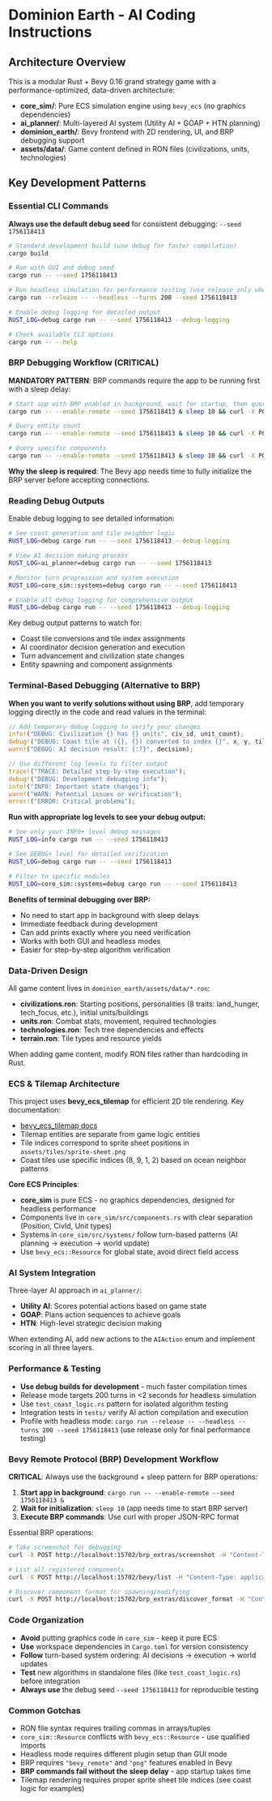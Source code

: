 # Dominion Earth - AI Coding Instructions

## Architecture Overview

This is a modular Rust + Bevy 0.16 grand strategy game with a performance-optimized, data-driven architecture:

- **core_sim/**: Pure ECS simulation engine using `bevy_ecs` (no graphics dependencies)
- **ai_planner/**: Multi-layered AI system (Utility AI + GOAP + HTN planning)
- **dominion_earth/**: Bevy frontend with 2D rendering, UI, and BRP debugging support
- **assets/data/**: Game content defined in RON files (civilizations, units, technologies)

## Key Development Patterns

### Essential CLI Commands

**Always use the default debug seed** for consistent debugging: `--seed 1756118413`

```bash
# Standard development build (use debug for faster compilation)
cargo build

# Run with GUI and debug seed
cargo run -- --seed 1756118413

# Run headless simulation for performance testing (use release only when needed)
cargo run --release -- --headless --turns 200 --seed 1756118413

# Enable debug logging for detailed output
RUST_LOG=debug cargo run -- --seed 1756118413 --debug-logging

# Check available CLI options
cargo run -- --help
```

### BRP Debugging Workflow (CRITICAL)

**MANDATORY PATTERN**: BRP commands require the app to be running first with a sleep delay:

```bash
# Start app with BRP enabled in background, wait for startup, then query
cargo run -- --enable-remote --seed 1756118413 & sleep 10 && curl -X POST http://localhost:15702/brp_extras/screenshot -H "Content-Type: application/json" -d '{"jsonrpc": "2.0", "id": 1, "method": "brp_extras/screenshot", "params": {"path": "/tmp/coast_rotation_verification.png"}}'

# Query entity count
cargo run -- --enable-remote --seed 1756118413 & sleep 10 && curl -X POST http://localhost:15702/bevy/list -H "Content-Type: application/json" -d '{"jsonrpc": "2.0", "id": 1, "method": "bevy/list"}' | jq '.result | length'

# Query specific components
cargo run -- --enable-remote --seed 1756118413 & sleep 10 && curl -X POST http://localhost:15702/bevy/query -H "Content-Type: application/json" -d '{"jsonrpc": "2.0", "id": 1, "method": "bevy/query", "params": {"data": {"components": ["bevy_transform::components::transform::Transform"]}}}' | jq '.result | length'
```

**Why the sleep is required**: The Bevy app needs time to fully initialize the BRP server before accepting connections.

### Reading Debug Outputs

Enable debug logging to see detailed information:

```bash
# See coast generation and tile neighbor logic
RUST_LOG=debug cargo run -- --seed 1756118413 --debug-logging

# View AI decision making process
RUST_LOG=ai_planner=debug cargo run -- --seed 1756118413

# Monitor turn progression and system execution
RUST_LOG=core_sim::systems=debug cargo run -- --seed 1756118413

# Enable all debug logging for comprehensive output
RUST_LOG=debug cargo run -- --seed 1756118413 --debug-logging
```

Key debug output patterns to watch for:

- Coast tile conversions and tile index assignments
- AI coordinator decision generation and execution
- Turn advancement and civilization state changes
- Entity spawning and component assignments

### Terminal-Based Debugging (Alternative to BRP)

**When you want to verify solutions without using BRP**, add temporary logging directly in the code and read values in the terminal:

```rust
// Add temporary debug logging to verify your changes
info!("DEBUG: Civilization {} has {} units", civ_id, unit_count);
debug!("DEBUG: Coast tile at ({}, {}) converted to index {}", x, y, tile_index);
warn!("DEBUG: AI decision result: {:?}", decision);

// Use different log levels to filter output
trace!("TRACE: Detailed step-by-step execution");
debug!("DEBUG: Development debugging info");
info!("INFO: Important state changes");
warn!("WARN: Potential issues or verification");
error!("ERROR: Critical problems");
```

**Run with appropriate log levels to see your debug output:**

```bash
# See only your INFO+ level debug messages
RUST_LOG=info cargo run -- --seed 1756118413

# See DEBUG+ level for detailed verification
RUST_LOG=debug cargo run -- --seed 1756118413

# Filter to specific modules
RUST_LOG=core_sim::systems=debug cargo run -- --seed 1756118413
```

**Benefits of terminal debugging over BRP:**

- No need to start app in background with sleep delays
- Immediate feedback during development
- Can add prints exactly where you need verification
- Works with both GUI and headless modes
- Easier for step-by-step algorithm verification

### Data-Driven Design

All game content lives in `dominion_earth/assets/data/*.ron`:

- **civilizations.ron**: Starting positions, personalities (8 traits: land_hunger, tech_focus, etc.), initial units/buildings
- **units.ron**: Combat stats, movement, required technologies
- **technologies.ron**: Tech tree dependencies and effects
- **terrain.ron**: Tile types and resource yields

When adding game content, modify RON files rather than hardcoding in Rust.

### ECS & Tilemap Architecture

This project uses **bevy_ecs_tilemap** for efficient 2D tile rendering. Key documentation:

- [bevy_ecs_tilemap docs](https://docs.rs/bevy_ecs_tilemap/latest/bevy_ecs_tilemap/)
- Tilemap entities are separate from game logic entities
- Tile indices correspond to sprite sheet positions in `assets/tiles/sprite-sheet.png`
- Coast tiles use specific indices (8, 9, 1, 2) based on ocean neighbor patterns

**Core ECS Principles**:

- **core_sim** is pure ECS - no graphics dependencies, designed for headless performance
- Components live in `core_sim/src/components.rs` with clear separation (Position, CivId, Unit types)
- Systems in `core_sim/src/systems/` follow turn-based patterns (AI planning → execution → world update)
- Use `bevy_ecs::Resource` for global state, avoid direct field access

### AI System Integration

Three-layer AI approach in `ai_planner/`:

- **Utility AI**: Scores potential actions based on game state
- **GOAP**: Plans action sequences to achieve goals
- **HTN**: High-level strategic decision making

When extending AI, add new actions to the `AIAction` enum and implement scoring in all three layers.

### Performance & Testing

- **Use debug builds for development** - much faster compilation times
- Release mode targets 200 turns in <2 seconds for headless simulation
- Use `test_coast_logic.rs` pattern for isolated algorithm testing
- Integration tests in `tests/` verify AI action compilation and execution
- Profile with headless mode: `cargo run --release -- --headless --turns 200 --seed 1756118413` (use release only for final performance testing)

### Bevy Remote Protocol (BRP) Development Workflow

**CRITICAL**: Always use the background + sleep pattern for BRP operations:

1. **Start app in background**: `cargo run -- --enable-remote --seed 1756118413 &`
2. **Wait for initialization**: `sleep 10` (app needs time to start BRP server)
3. **Execute BRP commands**: Use curl with proper JSON-RPC format

Essential BRP operations:

```bash
# Take screenshot for debugging
curl -X POST http://localhost:15702/brp_extras/screenshot -H "Content-Type: application/json" -d '{"jsonrpc": "2.0", "id": 1, "method": "brp_extras/screenshot", "params": {"path": "/tmp/debug_screenshot.png"}}'

# List all registered components
curl -X POST http://localhost:15702/bevy/list -H "Content-Type: application/json" -d '{"jsonrpc": "2.0", "id": 1, "method": "bevy/list"}' | jq

# Discover component format for spawning/modifying
curl -X POST http://localhost:15702/brp_extras/discover_format -H "Content-Type: application/json" -d '{"jsonrpc": "2.0", "id": 1, "method": "brp_extras/discover_format", "params": {"types": ["bevy_transform::components::transform::Transform"]}}'
```

### Code Organization

- **Avoid** putting graphics code in `core_sim` - keep it pure ECS
- **Use** workspace dependencies in `Cargo.toml` for version consistency
- **Follow** turn-based system ordering: AI decisions → execution → world updates
- **Test** new algorithms in standalone files (like `test_coast_logic.rs`) before integration
- **Always use** the debug seed `--seed 1756118413` for reproducible testing

### Common Gotchas

- RON file syntax requires trailing commas in arrays/tuples
- `core_sim::Resource` conflicts with `bevy_ecs::Resource` - use qualified imports
- Headless mode requires different plugin setup than GUI mode
- BRP requires `"bevy_remote"` and `"png"` features enabled in Bevy
- **BRP commands fail without the sleep delay** - app startup takes time
- Tilemap rendering requires proper sprite sheet tile indices (see coast logic for examples)
